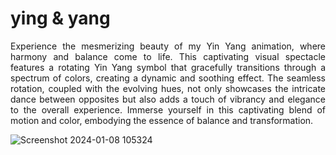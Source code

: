 # ying & yang
<p align = "justify">Experience the mesmerizing beauty of my Yin Yang animation, where harmony and balance come to life. This captivating visual spectacle features a rotating Yin Yang symbol that gracefully transitions through a spectrum of colors, creating a dynamic and soothing effect. The seamless rotation, coupled with the evolving hues, not only showcases the intricate dance between opposites but also adds a touch of vibrancy and elegance to the overall experience. Immerse yourself in this captivating blend of motion and color, embodying the essence of balance and transformation.</p>

![Screenshot 2024-01-08 105324](https://github.com/Augustesm/ying_yang/assets/25414343/dcf1e0e7-67cd-4789-a2c7-dfc2826fd750)
